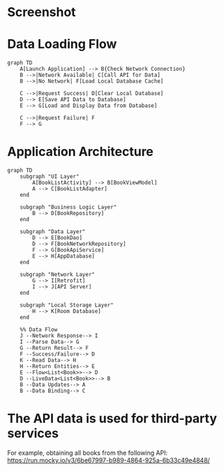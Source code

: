 # Screenshot


# Data Loading Flow

```mermaid
graph TD
    A[Launch Application] --> B{Check Network Connection}
    B -->|Network Available| C[Call API for Data]
    B -->|No Network| F[Load Local Database Cache]
    
    C -->|Request Success| D[Clear Local Database]
    D --> E[Save API Data to Database]
    E --> G[Load and Display Data from Database]
    
    C -->|Request Failure| F
    F --> G
```

# Application Architecture

```mermaid
graph TD
    subgraph "UI Layer"
        A[BookListActivity] --> B[BookViewModel]
        A --> C[BookListAdapter]
    end
    
    subgraph "Business Logic Layer"
        B --> D[BookRepository]
    end
    
    subgraph "Data Layer"
        D --> E[BookDao]
        D --> F[BookNetworkRepository]
        F --> G[BookApiService]
        E --> H[AppDatabase]
    end
    
    subgraph "Network Layer"
        G --> I[Retrofit]
        I --> J[API Server]
    end
    
    subgraph "Local Storage Layer"
        H --> K[Room Database]
    end
    
    %% Data Flow
    J --Network Response--> I
    I --Parse Data--> G
    G --Return Result--> F
    F --Success/Failure--> D
    K --Read Data--> H
    H --Return Entities--> E
    E --Flow<List<Book>>--> D
    D --LiveData<List<Book>>--> B
    B --Data Updates--> A
    B --Data Binding--> C
```

# The API data is used for third-party services
For example, obtaining all books from the following API:
https://run.mocky.io/v3/6be67997-b989-4864-925a-6b33c49e4848/